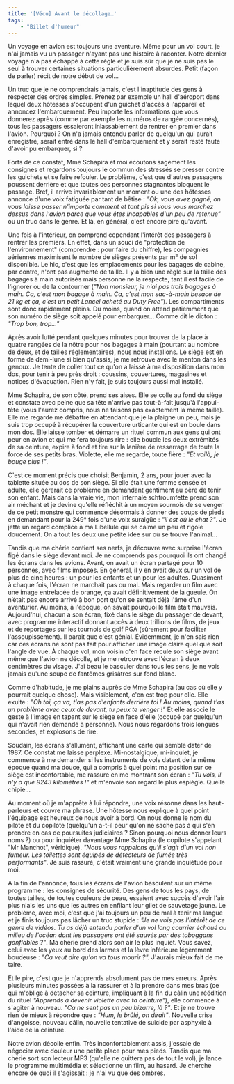 ```yaml
---
title: '[Vécu] Avant le décollage…'
tags:
    - "Billet d'humeur"
---
```


Un voyage en avion est toujours une aventure. Même pour un vol court, je n'ai
jamais vu un passager n'ayant pas une histoire à raconter. Notre dernier voyage
n'a pas échappé à cette règle et je suis sûr que je ne suis pas le seul à
trouver certaines situations particulièrement absurdes. Petit (façon de parler)
récit de notre début de vol…

<!-- more -->

Un truc que je ne comprendrais jamais, c'est l'inaptitude des gens à respecter
des ordres simples. Prenez par exemple un hall d'aéroport dans lequel deux
hôtesses s'occupent d'un guichet d'accès à l'appareil et annoncez
l'embarquement. Peu importe les informations que vous donnerez après (comme par
exemple les numéros de rangée concernés), tous les passagers essaieront
inlassablement de rentrer en premier dans l'avion. Pourquoi ? On n'a jamais
entendu parler de quelqu'un qui aurait enregistré, serait entré dans le hall
d'embarquement et y serait resté faute d'avoir pu embarquer, si ?

Forts de ce constat, Mme Schapira et moi écoutons sagement les consignes et
regardons toujours le commun des stressés se presser contre les guichets et se
faire refouler. Le problème, c'est que d'autres passagers poussent derrière et
que toutes ces personnes stagnantes bloquent le passage. Bref, il arrive
invariablement un moment ou une des hôtesses annonce d'une voix fatiguée par
tant de bêtise : _"Ok, vous avez gagné, on vous laisse passer n'importe comment
et tant pis si vous vous marchez dessus dans l'avion parce que vous êtes
incapables d'un peu de retenue"_ ou un truc dans le genre. Et là, en général,
c'est encore pire qu'avant.

Une fois à l'intérieur, on comprend cependant l'intérêt des passagers à rentrer
les premiers. En effet, dans un souci de "protection de l'environnement"
(comprendre : pour faire du chiffre), les compagnies aériennes maximisent le
nombre de sièges présents par m² de sol disponible. Le hic, c'est que les
emplacements pour les bagages de cabine, par contre, n'ont pas augmenté de
taille. Il y a bien une règle sur la taille des bagages à main autorisés mais
personne ne la respecte, tant il est facile de l'ignorer ou de la contourner
(_"Non monsieur, je n'ai pas trois bagages à main. Ca, c'est mon bagage à main.
Ca, c'est mon sac-à-main besace de 21 kg et ça, c'est un petit Lancel acheté au
Duty Free"_). Les compartiments sont donc rapidement pleins. Du moins, quand on
attend patiemment que son numéro de siège soit appelé pour embarquer… Comme dit
le dicton : _"Trop bon, trop…"_

Après avoir lutté pendant quelques minutes pour trouver de la place à quatre
rangées de la nôtre pour nos bagages à main (pourtant au nombre de deux, et de
tailles réglementaires), nous nous installons. Le siège est en forme de
demi-lune si bien qu'assis, je me retrouve avec le menton dans les genoux. Je
tente de coller tout ce qu'on a laissé à ma disposition dans mon dos, pour tenir
à peu près droit : coussins, couvertures, magasines et notices d'évacuation.
Rien n'y fait, je suis toujours aussi mal installé.

Mme Schapira, de son côté, prend ses aises. Elle se colle au fond du siège et
constate avec peine que sa tête n'arrive pas tout-à-fait jusqu'à l'appui-tête
(vous l'aurez compris, nous ne faisons pas exactement la même taille). Elle me
regarde me débattre en attendant que je la plaigne un peu, mais je suis trop
occupé à récupérer la couverture urticante qui est en boule dans mon dos. Elle
laisse tomber et démarre un rituel commun aux gens qui ont peur en avion et qui
me fera toujours rire : elle boucle les deux extrémités de sa ceinture, expire à
fond et tire sur la lanière de resserrage de toute la force de ses petits bras.
Violette, elle me regarde, toute fière : _"Et voilà, je bouge plus !"_.

C'est ce moment précis que choisit Benjamin, 2 ans, pour jouer avec la tablette
située au dos de son siège. Si elle était une femme sensée et adulte, elle
gérerait ce problème en demandant gentiment au père de tenir son enfant. Mais
dans la vraie vie, mon infernale schtroumfette prend son air méchant et je
devine qu'elle réfléchit à un moyen sournois de se venger de ce petit monstre
qui commence désormais à donner des coups de pieds en demandant pour la 249°
fois d'une voix suraigüe : _"il est où le chat ?"_. Je jette un regard complice
à ma Libellule qui se calme un peu et rigole doucement. On a tout les deux une
petite idée sur où se trouve l'animal…

Tandis que ma chérie contient ses nerfs, je découvre avec surprise l'écran figé
dans le siège devant moi. Je ne comprends pas pourquoi ils ont changé les écrans
dans les avions. Avant, on avait un écran partagé pour 10 personnes, avec films
imposés. En général, il y en avait deux sur un vol de plus de cinq heures : un
pour les enfants et un pour les adultes. Quasiment à chaque fois, l'écran ne
marchait pas ou mal. Mais regarder un film avec une image entrelacée de orange,
ça avait définitivement de la gueule. On n’était pas encore arrivé à bon port
qu'on se sentait déjà l'âme d'un aventurier. Au moins, à l'époque, on savait
pourquoi le film était mauvais. Aujourd'hui, chacun a son écran, fixé dans le
siège du passager de devant, avec programme interactif donnant accès à deux
trillions de films, de jeux et de reportages sur les tournois de golf PGA
(sûrement pour faciliter l'assoupissement). Il parait que c'est génial.
Évidemment, je n'en sais rien car ces écrans ne sont pas fait pour afficher une
image claire quel que soit l'angle de vue. À chaque vol, mon voisin d'en face
recule son siège avant même que l'avion ne décolle, et je me retrouve avec
l'écran à deux centimètres du visage. J'ai beau le basculer dans tous les sens,
je ne vois jamais qu'une soupe de fantômes grisâtres sur fond blanc.

Comme d'habitude, je me plains auprès de Mme Schapira (au cas où elle y pourrait
quelque chose). Mais visiblement, c'en est trop pour elle. Elle exulte : _"Oh
toi, ça va, t'as pas d'enfants derrière toi ! Au moins, quand t'as un problème
avec ceux de devant, tu peux te venger !"_ Et elle associe le geste à l'image en
tapant sur le siège en face d'elle (occupé par quelqu'un qui n'avait rien
demandé à personne). Nous nous regardons trois longues secondes, et explosons de
rire.

Soudain, les écrans s'allument, affichant une carte qui semble dater de 1987\.
Ce constat me laisse perplexe. Mi-nostalgique, mi-inquiet, je commence à me
demander si les instruments de vols datent de la même époque quand ma douce, qui
a compris à quel point ma position sur ce siège est inconfortable, me rassure en
me montrant son écran : _"Tu vois, il n'y a que 9243 kilomètres !"_ et m'envoie
son regard le plus espiègle. Quelle chipie…

Au moment où je m'apprête à lui répondre, une voix résonne dans les
haut-parleurs et couvre ma phrase. Une hôtesse nous explique à quel point
l'équipage est heureux de nous avoir à bord. On nous donne le nom du pilote et
du copilote (quelqu'un a-t-il peur qu'on ne sache pas à qui s'en prendre en cas
de poursuites judiciaires ? Sinon pourquoi nous donner leurs noms ?) ou pour
inquiéter davantage Mme Schapira (le copilote s'appelant "Mr Manchot",
véridique). _"Nous vous rappelons qu'il s'agit d'un vol non fumeur. Les
toilettes sont équipés de détecteurs de fumée très performants"_. Je suis
rassuré, c'était vraiment une grande inquiétude pour moi.

A la fin de l'annonce, tous les écrans de l'avion basculent sur un même
programme : les consignes de sécurité. Des gens de tous les pays, de toutes
tailles, de toutes couleurs de peau, essaient avec succès d'avoir l'air plus
niais les uns que les autres en enfilant leur gilet de sauvetage jaune. Le
problème, avec moi, c'est que j'ai toujours un peu de mal à tenir ma langue et
je finis toujours pas lâcher un truc stupide : _"Je ne vois pas l'intérêt de ce
genre de vidéos. Tu as déjà entendu parler d'un vol long courrier échoué au
milieu de l'océan dont les passagers ont été sauvés par des toboggans
gonflables ?"_. Ma chérie prend alors son air le plus inquiet. Vous savez, celui
avec les yeux au bord des larmes et la lèvre inférieure légèrement boudeuse :
_"Ca veut dire qu'on va tous mourir ?"._ J'aurais mieux fait de me taire.

Et le pire, c'est que je n'apprends absolument pas de mes erreurs. Après
plusieurs minutes passées à la rassurer et à la prendre dans mes bras (ce qui
m'oblige à détacher sa ceinture, impliquant à la fin du câlin une réédition du
rituel _"Apprends à devenir violette avec ta ceinture"_), elle commence à
s'agiter à nouveau. _"Ca ne sent pas un peu bizarre, là ?"_. Et je ne trouve
rien de mieux à répondre que : _"Hum, le brûlé, on dirait"_. Nouvelle crise
d'angoisse, nouveau câlin, nouvelle tentative de suicide par asphyxie à l'aide
de la ceinture.

Notre avion décolle enfin. Très inconfortablement assis, j'essaie de négocier
avec douleur une petite place pour mes pieds. Tandis que ma chérie sort son
lecteur MP3 (qu'elle ne quittera pas de tout le vol), je lance le programme
multimédia et sélectionne un film, au hasard. Je cherche encore de quoi il
s'agissait : je n'ai vu que des ombres.
